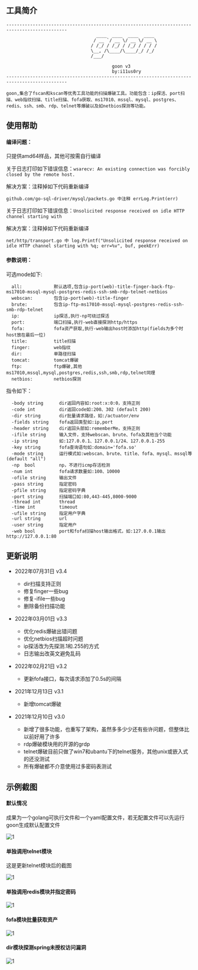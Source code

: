 ## 工具简介
```
---------------------------------------------------------------------------------------------
                                  ____  ____  ____  ____
                                 / __ `/ __ \/ __ \/ __ \
                                / /_/ / /_/ / /_/ / / / /
                                \__, /\____/\____/_/ /_/
                                /___/

                                        goon v3
                                        by:i11us0ry
---------------------------------------------------------------------------------------------

goon,集合了fscan和kscan等优秀工具功能的扫描爆破工具。功能包含：ip探活、port扫描、web指纹扫描、title扫描、fofa获取、ms17010、mssql、mysql、postgres、redis、ssh、smb、rdp、telnet等爆破以及如netbios探测等功能。

```

## 使用帮助
#### 编译问题：
只提供amd64样品，其他可按需自行编译

关于日志打印如下错误信息：`wsarecv: An existing connection was forcibly closed by the remote host.`

解决方案：注释掉如下代码重新编译

`github.com/go-sql-driver/mysql/packets.go 中注释 errLog.Print(err) `

关于日志打印如下错误信息：`Unsolicited response received on idle HTTP channel starting with`

解决方案：注释掉如下代码重新编译

`net/http/transport.go 中 log.Printf("Unsolicited response received on idle HTTP channel starting with %q; err=%v", buf, peekErr)`

#### 参数说明：
可选mode如下:
```
  all:            默认选项,包含ip-port(web)-title-finger-back-ftp-ms17010-mssql-mysql-postgres-redis-ssh-smb-rdp-telnet-netbios
  webscan:        包含ip-port(web)-title-finger
  brute:          包含ip-ftp-ms17010-mssql-mysql-postgres-redis-ssh-smb-rdp-telnet
  ip:             ip探活,执行-np可绕过探活
  port:           端口扫描,执行-web直接探测http/https
  fofa:           fofa资产获取,执行-web输出host时添加http(fields为多个时host放在最后一位)
  title:          title扫描
  finger:         web指纹
  dir:            单路径扫描
  tomcat:         tomcat爆破
  ftp:            ftp爆破,其他ms17010,mssql,mysql,postgres,redis,ssh,smb,rdp,telnet同理
  netbios:        netbios探测
```

指令如下：
```
  -body string      dir返回内容如:root:x:0:0，支持正则
  -code int         dir返回code如:200、302 (default 200)
  -dir string       dir批量请求路径，如:/actuator/env
  -fields string    fofa返回类型如:ip,port
  -header string    dir返回头部如:rememberMe，支持正则
  -ifile string     输入文件，支持webscan、brute、fofa及其他当个功能
  -ip string        如:127.0.0.1、127.0.0.1/24、127.0.0.1-255
  -key string       fofa查询语句如:domain='fofa.so'
  -mode string      运行模式如:webscan、brute、title、fofa、mysql、mssql等 (default "all")
  -np  bool         np，不进行icmp存活检测
  -num int          fofa请求数量如:100、10000
  -ofile string     输出文件
  -pass string      指定密码
  -pfile string     指定密码字典
  -port string      扫描端口如:80,443-445,8000-9000
  -thread int       thread
  -time int         timeout
  -ufile string     指定用户字典
  -url string       url
  -user string      指定用户
  -web bool         port和fofa扫描host输出格式，如:127.0.0.1输出http://127.0.0.1:80
```

## 更新说明
- 2022年07月31日 v3.4
	- dir扫描支持正则
	- 修复finger一些bug
	- 修复-ifile一些bug
	- 删除备份扫描功能

- 2022年03月01日 v3.3
   - 优化redis爆破出错问题
   - 优化netbios扫描超时问题
   - ip探活改为先探测.1和.255的方式
   - 日志输出改英文避免乱码

- 2022年02月21日 v3.2
   - 更新fofa接口，每次请求添加了0.5s的间隔

- 2021年12月13日 v3.1
   - 新增tomcat爆破

- 2021年12月10日 v3.0
   - 新增了很多功能，也重写了架构，虽然多多少少还有些许问题，但整体比以前好用了许多
   - rdp爆破模块用的开源的grdp
   - telnet爆破目前只做了win7和ubantu下的telnet服务，其他unix或嵌入式的还没测试
   - 所有爆破都不介意使用过多密码表测试

## 示例截图

#### 默认情况
成果为一个golang可执行文件和一个yaml配置文件，若无配置文件可以先运行goon生成默认配置文件

![1](iamge/1.png)

#### 单独调用telnet模块
这是更新telnet模块后的截图

![1](iamge/telnet.png)

#### 单独调用redis模块并指定密码

![1](iamge/redis.png)

#### fofa模块批量获取资产

![1](iamge/fofa.png)

#### dir模块探测spring未授权访问漏洞

![1](iamge/dir_spring.png)